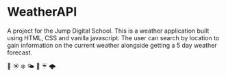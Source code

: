 # WeatherAPI
A project for the Jump Digital School. This is a weather application built using HTML, CSS and vanilla javascript. 
The user can search by location to gain information on the current weather alongside getting a 5 day weather forecast.

:sunrise: :sunny: :snowflake: :sun_behind_small_cloud: :rainbow: :umbrella: :cloud_with_lightning:
